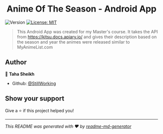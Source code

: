 <h1 align="center">Anime Of The Season - Android App</h1>
<p>
  <img alt="Version" src="https://img.shields.io/badge/version-0.1.0-blue.svg?cacheSeconds=2592000" />
  <a href="#" target="_blank">
    <img alt="License: MIT" src="https://img.shields.io/badge/License-MIT-yellow.svg" />
  </a>
</p>

> This Android App was created for my Master's course. 
> It takes the API from https://kitsu.docs.apiary.io/ and gives their description based on the season and year the animes were released similar to MyAnimeList.com


## Author

👤 **Taha Sheikh**

* Github: [@StillWorking](https://github.com/StillWorking)

## Show your support

Give a ⭐️ if this project helped you!

***
_This README was generated with ❤️ by [readme-md-generator](https://github.com/kefranabg/readme-md-generator)_